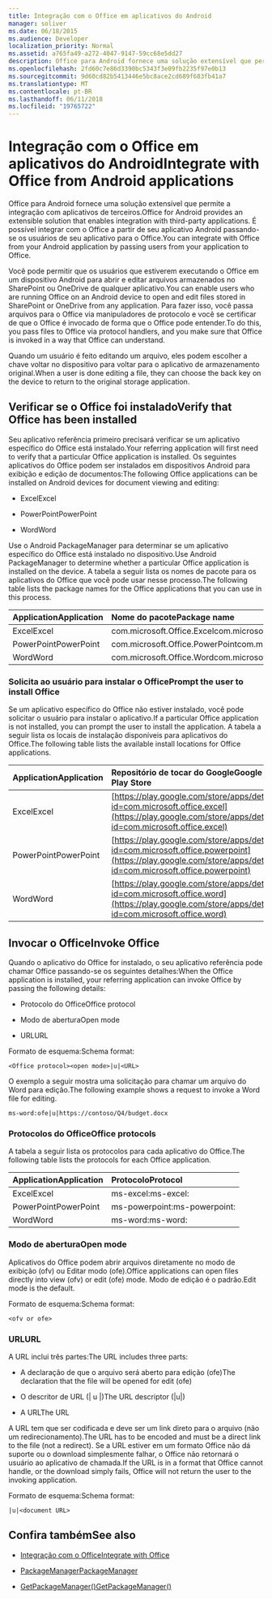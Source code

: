 ```yaml
---
title: Integração com o Office em aplicativos do Android
manager: soliver
ms.date: 06/18/2015
ms.audience: Developer
localization_priority: Normal
ms.assetid: a765fa49-a272-4047-9147-59cc68e5dd27
description: Office para Android fornece uma solução extensível que permite a integração com aplicativos de terceiros. É possível integrar com o Office a partir de seu aplicativo Android passando-se os usuários de seu aplicativo para o Office.
ms.openlocfilehash: 2fd60c7e86d3390bc5343f3e09fb2235f97e0b13
ms.sourcegitcommit: 9d60cd82b5413446e5bc8ace2cd689f683fb41a7
ms.translationtype: MT
ms.contentlocale: pt-BR
ms.lasthandoff: 06/11/2018
ms.locfileid: "19765722"
---
```

# <a name="integrate-with-office-from-android-applications"></a><span data-ttu-id="f952e-104">Integração com o Office em aplicativos do Android</span><span class="sxs-lookup"><span data-stu-id="f952e-104">Integrate with Office from Android applications</span></span>

<span data-ttu-id="f952e-105">Office para Android fornece uma solução extensível que permite a integração com aplicativos de terceiros.</span><span class="sxs-lookup"><span data-stu-id="f952e-105">Office for Android provides an extensible solution that enables integration with third-party applications.</span></span> <span data-ttu-id="f952e-106">É possível integrar com o Office a partir de seu aplicativo Android passando-se os usuários de seu aplicativo para o Office.</span><span class="sxs-lookup"><span data-stu-id="f952e-106">You can integrate with Office from your Android application by passing users from your application to Office.</span></span>
  
<span data-ttu-id="f952e-107">Você pode permitir que os usuários que estiverem executando o Office em um dispositivo Android para abrir e editar arquivos armazenados no SharePoint ou OneDrive de qualquer aplicativo.</span><span class="sxs-lookup"><span data-stu-id="f952e-107">You can enable users who are running Office on an Android device to open and edit files stored in SharePoint or OneDrive from any application.</span></span> <span data-ttu-id="f952e-108">Para fazer isso, você passa arquivos para o Office via manipuladores de protocolo e você se certificar de que o Office é invocado de forma que o Office pode entender.</span><span class="sxs-lookup"><span data-stu-id="f952e-108">To do this, you pass files to Office via protocol handlers, and you make sure that Office is invoked in a way that Office can understand.</span></span>
  
<span data-ttu-id="f952e-109">Quando um usuário é feito editando um arquivo, eles podem escolher a chave voltar no dispositivo para voltar para o aplicativo de armazenamento original.</span><span class="sxs-lookup"><span data-stu-id="f952e-109">When a user is done editing a file, they can choose the back key on the device to return to the original storage application.</span></span>
  
## <a name="verify-that-office-has-been-installed"></a><span data-ttu-id="f952e-110">Verificar se o Office foi instalado</span><span class="sxs-lookup"><span data-stu-id="f952e-110">Verify that Office has been installed</span></span>

<span data-ttu-id="f952e-111">Seu aplicativo referência primeiro precisará verificar se um aplicativo específico do Office está instalado.</span><span class="sxs-lookup"><span data-stu-id="f952e-111">Your referring application will first need to verify that a particular Office application is installed.</span></span> <span data-ttu-id="f952e-112">Os seguintes aplicativos do Office podem ser instalados em dispositivos Android para exibição e edição de documentos:</span><span class="sxs-lookup"><span data-stu-id="f952e-112">The following Office applications can be installed on Android devices for document viewing and editing:</span></span> 
  
- <span data-ttu-id="f952e-113">Excel</span><span class="sxs-lookup"><span data-stu-id="f952e-113">Excel</span></span>
    
- <span data-ttu-id="f952e-114">PowerPoint</span><span class="sxs-lookup"><span data-stu-id="f952e-114">PowerPoint</span></span>
    
- <span data-ttu-id="f952e-115">Word</span><span class="sxs-lookup"><span data-stu-id="f952e-115">Word</span></span>
    
<span data-ttu-id="f952e-116">Use o Android PackageManager para determinar se um aplicativo específico do Office está instalado no dispositivo.</span><span class="sxs-lookup"><span data-stu-id="f952e-116">Use Android PackageManager to determine whether a particular Office application is installed on the device.</span></span> <span data-ttu-id="f952e-117">A tabela a seguir lista os nomes de pacote para os aplicativos do Office que você pode usar nesse processo.</span><span class="sxs-lookup"><span data-stu-id="f952e-117">The following table lists the package names for the Office applications that you can use in this process.</span></span>
  
|<span data-ttu-id="f952e-118">**Application**</span><span class="sxs-lookup"><span data-stu-id="f952e-118">**Application**</span></span>|<span data-ttu-id="f952e-119">**Nome do pacote**</span><span class="sxs-lookup"><span data-stu-id="f952e-119">**Package name**</span></span>|
|:-----|:-----|
|<span data-ttu-id="f952e-120">Excel</span><span class="sxs-lookup"><span data-stu-id="f952e-120">Excel</span></span>  <br/> |<span data-ttu-id="f952e-121">com.microsoft.Office.Excel</span><span class="sxs-lookup"><span data-stu-id="f952e-121">com.microsoft.office.excel</span></span>  <br/> |
|<span data-ttu-id="f952e-122">PowerPoint</span><span class="sxs-lookup"><span data-stu-id="f952e-122">PowerPoint</span></span>  <br/> |<span data-ttu-id="f952e-123">com.microsoft.Office.PowerPoint</span><span class="sxs-lookup"><span data-stu-id="f952e-123">com.microsoft.office.powerpoint</span></span>  <br/> |
|<span data-ttu-id="f952e-124">Word</span><span class="sxs-lookup"><span data-stu-id="f952e-124">Word</span></span>  <br/> |<span data-ttu-id="f952e-125">com.microsoft.Office.Word</span><span class="sxs-lookup"><span data-stu-id="f952e-125">com.microsoft.office.word</span></span>  <br/> |
   
### <a name="prompt-the-user-to-install-office"></a><span data-ttu-id="f952e-126">Solicita ao usuário para instalar o Office</span><span class="sxs-lookup"><span data-stu-id="f952e-126">Prompt the user to install Office</span></span>

<span data-ttu-id="f952e-127">Se um aplicativo específico do Office não estiver instalado, você pode solicitar o usuário para instalar o aplicativo.</span><span class="sxs-lookup"><span data-stu-id="f952e-127">If a particular Office application is not installed, you can prompt the user to install the application.</span></span> <span data-ttu-id="f952e-128">A tabela a seguir lista os locais de instalação disponíveis para aplicativos do Office.</span><span class="sxs-lookup"><span data-stu-id="f952e-128">The following table lists the available install locations for Office applications.</span></span>
  
|<span data-ttu-id="f952e-129">**Application**</span><span class="sxs-lookup"><span data-stu-id="f952e-129">**Application**</span></span>|<span data-ttu-id="f952e-130">**Repositório de tocar do Google**</span><span class="sxs-lookup"><span data-stu-id="f952e-130">**Google Play Store**</span></span>|
|:-----|:-----|
|<span data-ttu-id="f952e-131">Excel</span><span class="sxs-lookup"><span data-stu-id="f952e-131">Excel</span></span>  <br/> |[https://play.google.com/store/apps/details?id=com.microsoft.office.excel](https://play.google.com/store/apps/details?id=com.microsoft.office.excel) <br/> |
|<span data-ttu-id="f952e-132">PowerPoint</span><span class="sxs-lookup"><span data-stu-id="f952e-132">PowerPoint</span></span>  <br/> |[https://play.google.com/store/apps/details?id=com.microsoft.office.powerpoint](https://play.google.com/store/apps/details?id=com.microsoft.office.powerpoint) <br/> |
|<span data-ttu-id="f952e-133">Word</span><span class="sxs-lookup"><span data-stu-id="f952e-133">Word</span></span>  <br/> |[https://play.google.com/store/apps/details?id=com.microsoft.office.word](https://play.google.com/store/apps/details?id=com.microsoft.office.word) <br/> |
   
## <a name="invoke-office"></a><span data-ttu-id="f952e-134">Invocar o Office</span><span class="sxs-lookup"><span data-stu-id="f952e-134">Invoke Office</span></span>

<span data-ttu-id="f952e-135">Quando o aplicativo do Office for instalado, o seu aplicativo referência pode chamar Office passando-se os seguintes detalhes:</span><span class="sxs-lookup"><span data-stu-id="f952e-135">When the Office application is installed, your referring application can invoke Office by passing the following details:</span></span>
  
- <span data-ttu-id="f952e-136">Protocolo do Office</span><span class="sxs-lookup"><span data-stu-id="f952e-136">Office protocol</span></span>
    
- <span data-ttu-id="f952e-137">Modo de abertura</span><span class="sxs-lookup"><span data-stu-id="f952e-137">Open mode</span></span>
    
- <span data-ttu-id="f952e-138">URL</span><span class="sxs-lookup"><span data-stu-id="f952e-138">URL</span></span>
    
<span data-ttu-id="f952e-139">Formato de esquema:</span><span class="sxs-lookup"><span data-stu-id="f952e-139">Schema format:</span></span>
  
 `<Office protocol><open mode>|u|<URL>`
  
<span data-ttu-id="f952e-140">O exemplo a seguir mostra uma solicitação para chamar um arquivo do Word para edição.</span><span class="sxs-lookup"><span data-stu-id="f952e-140">The following example shows a request to invoke a Word file for editing.</span></span>
  
 `ms-word:ofe|u|https://contoso/Q4/budget.docx`
  
### <a name="office-protocols"></a><span data-ttu-id="f952e-141">Protocolos do Office</span><span class="sxs-lookup"><span data-stu-id="f952e-141">Office protocols</span></span>

<span data-ttu-id="f952e-142">A tabela a seguir lista os protocolos para cada aplicativo do Office.</span><span class="sxs-lookup"><span data-stu-id="f952e-142">The following table lists the protocols for each Office application.</span></span>
  
|<span data-ttu-id="f952e-143">**Application**</span><span class="sxs-lookup"><span data-stu-id="f952e-143">**Application**</span></span>|<span data-ttu-id="f952e-144">**Protocolo**</span><span class="sxs-lookup"><span data-stu-id="f952e-144">**Protocol**</span></span>|
|:-----|:-----|
|<span data-ttu-id="f952e-145">Excel</span><span class="sxs-lookup"><span data-stu-id="f952e-145">Excel</span></span>  <br/> |<span data-ttu-id="f952e-146">ms-excel:</span><span class="sxs-lookup"><span data-stu-id="f952e-146">ms-excel:</span></span>  <br/> |
|<span data-ttu-id="f952e-147">PowerPoint</span><span class="sxs-lookup"><span data-stu-id="f952e-147">PowerPoint</span></span>  <br/> |<span data-ttu-id="f952e-148">ms-powerpoint:</span><span class="sxs-lookup"><span data-stu-id="f952e-148">ms-powerpoint:</span></span>  <br/> |
|<span data-ttu-id="f952e-149">Word</span><span class="sxs-lookup"><span data-stu-id="f952e-149">Word</span></span>  <br/> |<span data-ttu-id="f952e-150">ms-word:</span><span class="sxs-lookup"><span data-stu-id="f952e-150">ms-word:</span></span>  <br/> |
   
### <a name="open-mode"></a><span data-ttu-id="f952e-151">Modo de abertura</span><span class="sxs-lookup"><span data-stu-id="f952e-151">Open mode</span></span>

<span data-ttu-id="f952e-152">Aplicativos do Office podem abrir arquivos diretamente no modo de exibição (ofv) ou Editar modo (ofe).</span><span class="sxs-lookup"><span data-stu-id="f952e-152">Office applications can open files directly into view (ofv) or edit (ofe) mode.</span></span> <span data-ttu-id="f952e-153">Modo de edição é o padrão.</span><span class="sxs-lookup"><span data-stu-id="f952e-153">Edit mode is the default.</span></span>
  
<span data-ttu-id="f952e-154">Formato de esquema:</span><span class="sxs-lookup"><span data-stu-id="f952e-154">Schema format:</span></span>
  
 `<ofv or ofe>`
  
### <a name="url"></a><span data-ttu-id="f952e-155">URL</span><span class="sxs-lookup"><span data-stu-id="f952e-155">URL</span></span>

<span data-ttu-id="f952e-156">A URL inclui três partes:</span><span class="sxs-lookup"><span data-stu-id="f952e-156">The URL includes three parts:</span></span>
  
- <span data-ttu-id="f952e-157">A declaração de que o arquivo será aberto para edição (ofe)</span><span class="sxs-lookup"><span data-stu-id="f952e-157">The declaration that the file will be opened for edit (ofe)</span></span>
    
- <span data-ttu-id="f952e-158">O descritor de URL (| u |)</span><span class="sxs-lookup"><span data-stu-id="f952e-158">The URL descriptor (|u|)</span></span>
    
- <span data-ttu-id="f952e-159">A URL</span><span class="sxs-lookup"><span data-stu-id="f952e-159">The URL</span></span>
    
<span data-ttu-id="f952e-160">A URL tem que ser codificada e deve ser um link direto para o arquivo (não um redirecionamento).</span><span class="sxs-lookup"><span data-stu-id="f952e-160">The URL has to be encoded and must be a direct link to the file (not a redirect).</span></span> <span data-ttu-id="f952e-161">Se a URL estiver em um formato Office não dá suporte ou o download simplesmente falhar, o Office não retornará o usuário ao aplicativo de chamada.</span><span class="sxs-lookup"><span data-stu-id="f952e-161">If the URL is in a format that Office cannot handle, or the download simply fails, Office will not return the user to the invoking application.</span></span>
  
<span data-ttu-id="f952e-162">Formato de esquema:</span><span class="sxs-lookup"><span data-stu-id="f952e-162">Schema format:</span></span>
  
 `|u|<document URL>`
  
## <a name="see-also"></a><span data-ttu-id="f952e-163">Confira também</span><span class="sxs-lookup"><span data-stu-id="f952e-163">See also</span></span>
<span data-ttu-id="f952e-164"><a name="bk_addresources"> </a></span><span class="sxs-lookup"><span data-stu-id="f952e-164"></span></span>

- [<span data-ttu-id="f952e-165">Integração com o Office</span><span class="sxs-lookup"><span data-stu-id="f952e-165">Integrate with Office</span></span>](integrate-with-office.md)
    
- [<span data-ttu-id="f952e-166">PackageManager</span><span class="sxs-lookup"><span data-stu-id="f952e-166">PackageManager</span></span>](http://developer.android.com/reference/android/content/pm/PackageManager.html)
    
- [<span data-ttu-id="f952e-167">GetPackageManager()</span><span class="sxs-lookup"><span data-stu-id="f952e-167">GetPackageManager()</span></span>](http://developer.android.com/reference/android/content/Context.html)
    

